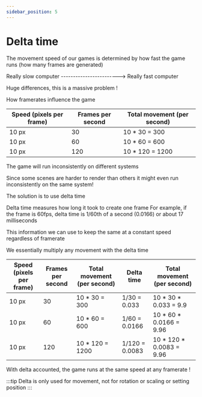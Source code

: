 ```yaml
---
sidebar_position: 5
---
```

# Delta time

The movement speed of our games is determined by how fast the game runs (how many frames are generated)

Really slow computer ------------------------> Really fast computer

Huge differences, this is a massive problem !

How framerates influence the game

<!-- Table in markdown with 3 column -->

| Speed (pixels per frame) | Frames per second | Total movement (per second) |
| ------------------------ | ----------------- | --------------------------- |
| 10 px                    | 30                | 10 \* 30 = 300              |
| 10 px                    | 60                | 10 \* 60 = 600              |
| 10 px                    | 120               | 10 \* 120 = 1200            |

The game will run inconsistently on different systems

Since some scenes are harder to render than others it might even run inconsistently on the same system!

The solution is to use delta time

Delta time measures how long it took to create one frame
For example, if the frame is 60fps, delta time is 1/60th of a second (0.0166) or about 17 milliseconds

This information we can use to keep the same at a constant speed regardless of framerate

We essentially multiply any movement with the delta time

<!-- Table in markdown with 5 column -->

| Speed (pixels per frame) | Frames per second | Total movement (per second) | Delta time     | Total movement (per second) |
| ------------------------ | ----------------- | --------------------------- | -------------- | --------------------------- |
| 10 px                    | 30                | 10 \* 30 = 300              | 1/30 = 0.033   | 10 \* 30 \* 0.033 = 9.9     |
| 10 px                    | 60                | 10 \* 60 = 600              | 1/60 = 0.0166  | 10 \* 60 \* 0.0166 = 9.96   |
| 10 px                    | 120               | 10 \* 120 = 1200            | 1/120 = 0.0083 | 10 \* 120 \* 0.0083 = 9.96  |

With delta accounted, the game runs at the same speed at any framerate !

:::tip
Delta is only used for movement, not for rotation or scaling or setting position
:::
